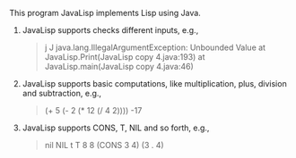 This program JavaLisp implements Lisp using Java.

1. JavaLisp supports checks different inputs, e.g.,
	> j
	J
	java.lang.IllegalArgumentException: Unbounded Value
		at JavaLisp.Print(JavaLisp copy 4.java:193)
		at JavaLisp.main(JavaLisp copy 4.java:46)

2. JavaLisp supports basic computations, like multiplication, plus, division and subtraction, e.g.,
	> (+ 5   (- 2 (* 12 (/ 4 2))))
	-17
	
3. JavaLisp supports CONS, T, NIL and so forth, e.g.,
	> nil
	NIL
	> t
	T
	> 8
	8
	> (CONS 3 4)
	(3 . 4)
